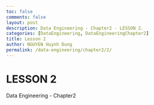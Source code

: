 ```yaml
---
toc: false
comments: false
layout: post
description: Data Engineering - Chapter2 - LESSON 2.
categories: [DataEngineering, DataEngineeringChapter2]
title: Lesson 2
author: NGUYEN Huynh Dung
permalink: /data-engineering/chapter2/2/
---
```


# LESSON 2
Data Engineering - Chapter2



